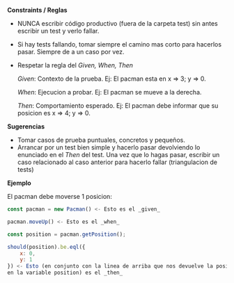 **Constraints / Reglas**
- NUNCA escribir código productivo (fuera de la carpeta test) sin antes
escribir un test y verlo fallar.
- Si hay tests fallando, tomar siempre el camino mas corto para hacerlos 
pasar. Siempre de a un caso por vez.
- Respetar la regla del *Given, When, Then*

    *Given*: Contexto de la prueba. Ej: El pacman esta en x => 3; y => 0.
    
    *When*: Ejecucion a probar. Ej: El pacman se mueve a la derecha.
    
    *Then*: Comportamiento esperado. Ej: El pacman debe informar que su posicion es 
    x => 4; y => 0.

**Sugerencias**
- Tomar casos de prueba puntuales, concretos y pequeños.
- Arrancar por un test bien simple y hacerlo pasar devolviendo lo enunciado en el *Then* del 
test. 
Una vez que lo hagas pasar, escribir un caso relacionado al caso anterior para hacerlo 
fallar (triangulacion de tests)

**Ejemplo**

El pacman debe moverse 1 posicion:
```javascript
const pacman = new Pacman() <- Esto es el _given_

pacman.moveUp() <- Esto es el _when_

const position = pacman.getPosition();

should(position).be.eql({
    x: 0,
    y: 1
}) <- Esto (en conjunto con la linea de arriba que nos devuelve la posicion y la guarda 
en la variable position) es el _then_
```
